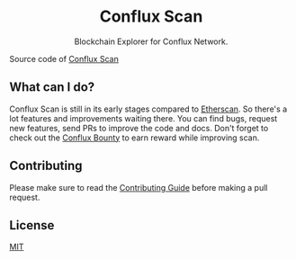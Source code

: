 <h1 align="center">Conflux Scan</h1>

<p align="center">Blockchain Explorer for Conflux Network.</p>

Source code of [Conflux Scan](https://confluxscan.io)


## What can I do?

Conflux Scan is still in its early stages compared to [Etherscan](https://etherscan.io). So
there's a lot features and improvements waiting there. You can find bugs,
request new features, send PRs to improve the code and docs. Don't forget to
check out the [Conflux Bounty](https://bounty.confluxnetwork.org) to earn reward
while improving scan.

## Contributing

Please make sure to read the [Contributing Guide](.github/CONTRIBUTING.md) before making a pull request.

## License

[MIT](http://opensource.org/licenses/MIT)
